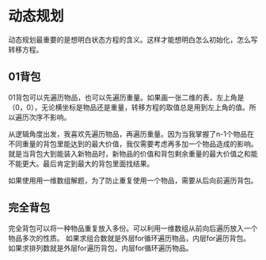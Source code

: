 # 动态规划
动态规划最重要的是想明白状态方程的含义。这样才能想明白怎么初始化，怎么写转移方程。

## 01背包
01背包可以先遍历物品，也可以先遍历重量。如果画一张二维的表，左上角是（0，0），无论横坐标是物品还是重量，转移方程的取值总是用到左上角的值。所以遍历次序不影响。

从逻辑角度出发，我喜欢先遍历物品，再遍历重量。因为当我掌握了n-1个物品在不同重量的背包里能达到的最大价值，我仅需要考虑再多加一个物品造成的影响。就是当背包大到能装入新物品时，新物品的价值和背包剩余重量的最大价值之和能不能更大。最后肯定到最大的背包里面找结果。

如果使用用一维数组解题，为了防止重复使用一个物品，需要从后向前遍历背包。

## 完全背包
完全背包可以将一种物品重复放入多份。可以利用一维数组从前向后遍历放入一个物品多次的性质。
如果求组合数就是外层for循环遍历物品，内层for遍历背包。
如果求排列数就是外层for遍历背包，内层for循环遍历物品。